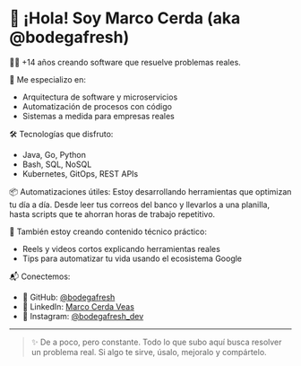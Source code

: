 # 👋 ¡Hola! Soy Marco Cerda (aka @bodegafresh)

👨‍💻 +14 años creando software que resuelve problemas reales.

🎯 Me especializo en:
- Arquitectura de software y microservicios
- Automatización de procesos con código
- Sistemas a medida para empresas reales

🛠️ Tecnologías que disfruto:
- Java, Go, Python
- Bash, SQL, NoSQL
- Kubernetes, GitOps, REST APIs

📦 Automatizaciones útiles:
Estoy desarrollando herramientas que optimizan tu día a día. Desde leer tus correos del banco y llevarlos a una planilla, hasta scripts que te ahorran horas de trabajo repetitivo.

📸 También estoy creando contenido técnico práctico:
- Reels y videos cortos explicando herramientas reales
- Tips para automatizar tu vida usando el ecosistema Google

📬 Conectemos:
- 🧠 GitHub: [@bodegafresh](https://github.com/bodegafresh)
- 🔗 LinkedIn: [Marco Cerda Veas](https://www.linkedin.com/in/marco-cerda-veas/)
- 📲 Instagram: [@bodegafresh_dev](https://instagram.com/bodegafresh_dev)

---

> ✨ De a poco, pero constante. Todo lo que subo aquí busca resolver un problema real. Si algo te sirve, úsalo, mejoralo y compártelo.

